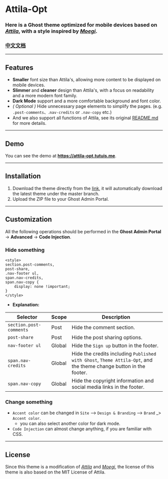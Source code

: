 # Attila-Opt
### Here is a Ghost theme optimized for mobile devices based on [*Attila*](https://github.com/zutrinken/attila), with a style inspired by [*Moegi*](https://github.com/moegi-design/ghost-theme-Moegi). 

### [**中文文档**](https://github.com/bunizao/attila-opt/blob/master/README_zh.md)

---

## Features
 - **Smaller** font size than Attila's, allowing more content to be displayed on mobile devices.
 - **Slimmer** and **cleaner** design than Attila's, with a focus on readability and a more modern font family.
 - **Dark Mode** support and a more comfortable background and font color.
 - *( Optional )* Hide unnecessary page elements to simplify the pages. (e.g. `.post-comments`、.`nav-credits` or `.nav-copy` etc.)
 - And we also support all functions of Attila, see its original [README.md](https://github.com/zutrinken/attila/blob/main/README.md) for more details.
  
---

## Demo
You can see the demo at **https://attila-opt.tutuis.me**.

---

## Installation
1. Download the theme directly from the [link](https://github.com/bunizao/attila-opt/archive/refs/heads/master.zip), it will automatically download the latest theme under the master branch.
2. Upload the ZIP file to your Ghost Admin Portal.
---
## Customization
All the following operations should be performed in the **Ghost Admin Portal** -> **Advanced** -> **Code Injection**.
### Hide something

```
<style>
section.post-comments, 
post-share,
.nav-footer ul,
span.nav-credits, 
span.nav-copy {
    display: none !important;
}
</style>
```

- **Explanation:**

| Selector               | Scope  | Description                                                                       |
|------------------------|--------|-----------------------------------------------------------------------------------|
| `section.post-comments`| Post   | Hide the comment section.                                                         |
| `post-share`           | Post   | Hide the post sharing options.                                                    |
| `nav-footer ul`        | Global | Hide the `Sign up` button in the footer.                                          |
| `span.nav-credits`     | Global | Hide the credits including `Published with Ghost`, `Theme Attila-Opt`, and the theme change button in the footer. |
| `span.nav-copy`        | Global | Hide the copyright information and social media links in the footer.              |

### Change something
- `Accent color` can be changed in `Site` —> `Design & Branding` —> `Brand` _> `Accent color`.
  - you can also select another color for dark mode.
- `Code Injection` can almost change anything, if you are familiar with CSS.

---

## License
Since this theme is a modification of [*Attila*](https://github.com/zutrinken/attila) and [*Moegi*](https://github.com/moegi-design/ghost-theme-Moegi), the license of this theme is also based on the MIT License of Attila.